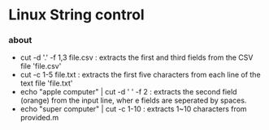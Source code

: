 # Linux String control

### about

- cut -d '.' -f 1,3 file.csv    : extracts the first and third fields from the CSV file 'file.csv'
- cut -c 1-5 file.txt           : extracts the first five characters from each line of the text file 'file.txt'
- echo "apple computer" | cut -d ' ' -f 2   : extracts the second field (orange) from the input line, wher e fields are seperated by spaces.
- echo "super computer" | cut -c 1-10       : extracts 1~10 characters from provided.m